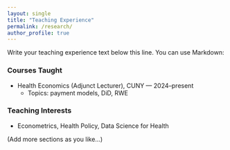 ```yaml
---
layout: single
title: "Teaching Experience"
permalink: /research/
author_profile: true
---
```


<style>
/* Center the page title only on this page */
.page__title { text-align: center; }
</style>

<!-- Your content starts here -->
Write your teaching experience text below this line. You can use Markdown:

### Courses Taught
- Health Economics (Adjunct Lecturer), CUNY — 2024–present  
  - Topics: payment models, DiD, RWE

### Teaching Interests
- Econometrics, Health Policy, Data Science for Health

(Add more sections as you like…)
